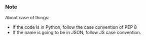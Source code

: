### Note

About case of things:
- If the code is in Python, follow the case convention of PEP 8
- If the name is going to be in JSON, follow JS case convention.